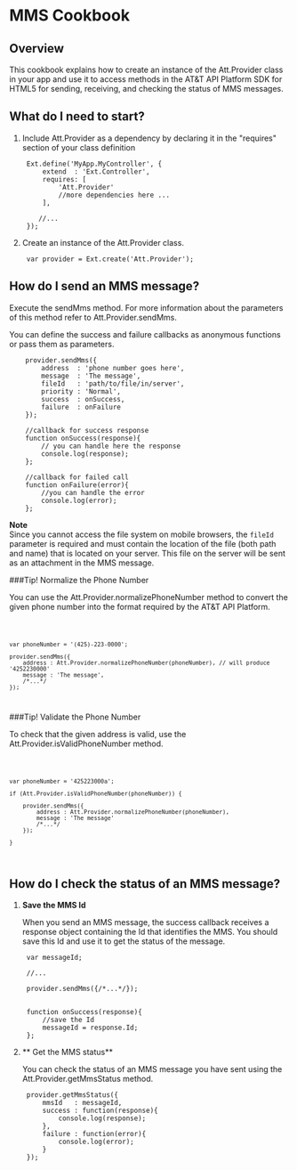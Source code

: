 MMS Cookbook
===

Overview
---
This cookbook explains how to create an instance of the Att.Provider class in your app and use it to access methods in the AT&T API Platform SDK for HTML5 for sending, receiving, and checking the status of MMS messages.

What do I need to start?
---

1. Include Att.Provider as a dependency by declaring it in the "requires" section of your class definition  

        Ext.define('MyApp.MyController', {
            extend  : 'Ext.Controller',
            requires: [
                'Att.Provider'
                //more dependencies here ... 
            ],

           //...
        });

2. Create an instance of the Att.Provider class.

        var provider = Ext.create('Att.Provider');
    

How do I send an MMS message?
---

Execute the sendMms method. For more information about the parameters of this method refer to Att.Provider.sendMms. 

You can define the success and failure callbacks as anonymous functions or pass them as parameters.


        provider.sendMms({
            address  : 'phone number goes here',
            message  : 'The message',
            fileId   : 'path/to/file/in/server',
            priority : 'Normal',
            success  : onSuccess,
            failure  : onFailure
        });

        //callback for success response
        function onSuccess(response){
            // you can handle here the response
            console.log(response);
        };

        //callback for failed call
        function onFailure(error){
            //you can handle the error
            console.log(error);
        };


**Note**  
Since you cannot access the file system on mobile browsers, the <code>fileId</code> parameter is required and must contain the location of the file (both path and name) that is located on your server. This file on the server will be sent as an attachment in the MMS message.

###Tip! Normalize the Phone Number

You can use the Att.Provider.normalizePhoneNumber method to convert the given phone number into the format required by the AT&T API Platform.

<code>

    var phoneNumber = '(425)-223-0000';

    provider.sendMms({
        address : Att.Provider.normalizePhoneNumber(phoneNumber), // will produce '4252230000'
        message : 'The message',
        /*...*/
    });    

</code> 


###Tip! Validate the Phone Number
  
To check that the given address is valid, use the Att.Provider.isValidPhoneNumber method.

<code>

    var phoneNumber = '425223000a';

    if (Att.Provider.isValidPhoneNumber(phoneNumber)) {

        provider.sendMms({
            address : Att.Provider.normalizePhoneNumber(phoneNumber),
            message : 'The message'
            /*...*/
        });    

    } 

</code>


How do I check the status of an MMS message?
---

1. **Save the MMS Id**  

    When you send an MMS message, the success callback receives a response object containing the Id that identifies the MMS. You should save this Id and use it to get the status of the message.

        var messageId;

        //...

        provider.sendMms({/*...*/});


        function onSuccess(response){
            //save the Id
            messageId = response.Id;
        };
    
2. ** Get the MMS status**  

    You can check the status of an MMS message you have sent using the Att.Provider.getMmsStatus method.

        provider.getMmsStatus({
            mmsId   : messageId,
            success : function(response){
                console.log(response);
            },
            failure : function(error){
                console.log(error);
            }
        });

